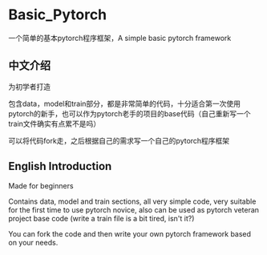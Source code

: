 # Basic_Pytorch
一个简单的基本pytorch程序框架，A simple basic pytorch framework

## 中文介绍

为初学者打造

包含data，model和train部分，都是非常简单的代码，十分适合第一次使用pytorch的新手，也可以作为pytorch老手的项目的base代码（自己重新写一个train文件确实有点累不是吗）

可以将代码fork走，之后根据自己的需求写一个自己的pytorch程序框架

## English Introduction

Made for beginners

Contains data, model and train sections, all very simple code, very suitable for the first time to use pytorch novice, also can be used as pytorch veteran project base code (write a train file is a bit tired, isn't it?)

You can fork the code and then write your own pytorch framework based on your needs.
